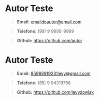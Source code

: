 # Autor Teste

> **Email:** emaildoautor@email.com

> **Telefone:** (99)     9 9999-9999

> **Github:** <https://github.com/autor>


# Autor Teste

> **Email:** 85988919231levy@gmail.com

> **Telefone:** (85) 9 94319758

> **Github:** <https://github.com/levyzowisk>